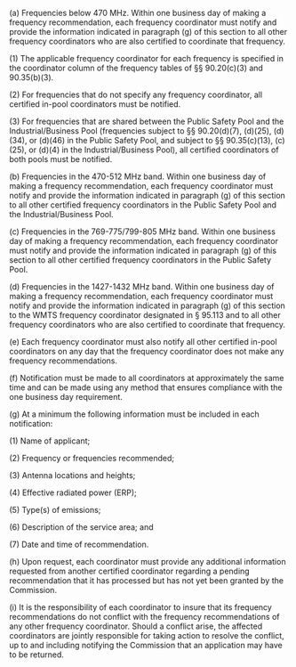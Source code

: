 (a) Frequencies below 470 MHz. Within one business day of making a frequency recommendation, each frequency coordinator must notify and provide the information indicated in paragraph (g) of this section to all other frequency coordinators who are also certified to coordinate that frequency.

(1) The applicable frequency coordinator for each frequency is specified in the coordinator column of the frequency tables of §§ 90.20(c)(3) and 90.35(b)(3).

(2) For frequencies that do not specify any frequency coordinator, all certified in-pool coordinators must be notified.

(3) For frequencies that are shared between the Public Safety Pool and the Industrial/Business Pool (frequencies subject to §§ 90.20(d)(7), (d)(25), (d)(34), or (d)(46) in the Public Safety Pool, and subject to §§ 90.35(c)(13), (c)(25), or (d)(4) in the Industrial/Business Pool), all certified coordinators of both pools must be notified.

(b) Frequencies in the 470-512 MHz band. Within one business day of making a frequency recommendation, each frequency coordinator must notify and provide the information indicated in paragraph (g) of this section to all other certified frequency coordinators in the Public Safety Pool and the Industrial/Business Pool.

(c) Frequencies in the 769-775/799-805 MHz band. Within one business day of making a frequency recommendation, each frequency coordinator must notify and provide the information indicated in paragraph (g) of this section to all other certified frequency coordinators in the Public Safety Pool.

(d) Frequencies in the 1427-1432 MHz band. Within one business day of making a frequency recommendation, each frequency coordinator must notify and provide the information indicated in paragraph (g) of this section to the WMTS frequency coordinator designated in § 95.113 and to all other frequency coordinators who are also certified to coordinate that frequency.

(e) Each frequency coordinator must also notify all other certified in-pool coordinators on any day that the frequency coordinator does not make any frequency recommendations.

(f) Notification must be made to all coordinators at approximately the same time and can be made using any method that ensures compliance with the one business day requirement.

(g) At a minimum the following information must be included in each notification:

(1) Name of applicant;

(2) Frequency or frequencies recommended;

(3) Antenna locations and heights;

(4) Effective radiated power (ERP);

(5) Type(s) of emissions;

(6) Description of the service area; and

(7) Date and time of recommendation.

(h) Upon request, each coordinator must provide any additional information requested from another certified coordinator regarding a pending recommendation that it has processed but has not yet been granted by the Commission.

(i) It is the responsibility of each coordinator to insure that its frequency recommendations do not conflict with the frequency recommendations of any other frequency coordinator. Should a conflict arise, the affected coordinators are jointly responsible for taking action to resolve the conflict, up to and including notifying the Commission that an application may have to be returned.

